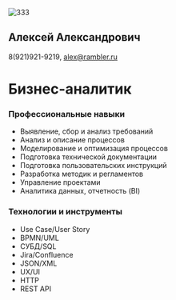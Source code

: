 ![333](https://github.com/user-attachments/assets/f42e6c2a-f4a9-49f4-ac6d-61103663344f)

## Алексей Александрович
8(921)921-9219, alex@rambler.ru
# Бизнес-аналитик
### Профессиональные навыки
- Выявление, сбор и анализ требований
- Анализ и описание процессов
- Моделирование и оптимизация процессов
- Подготовка технической документации
- Подготовка пользовательских инструкций 
- Разработка методик и регламентов
- Управление проектами
- Аналитика данных, отчетность (BI)
### Технологии и инструменты
- Use Case/User Story
- BPMN/UML
- СУБД/SQL
- Jira/Confluence
- JSON/XML
- UX/UI
- HTTP
- REST API
